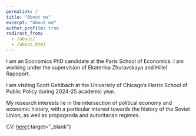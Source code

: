 ```yaml
---
permalink: /
title: "About me"
excerpt: "About me"
author_profile: true
redirect_from: 
  - /about/
  - /about.html
---
```


I am an Economics PhD candidate at the Paris School of Economics. I am working under the supervision of Ekaterina Zhuravskaya and Hillel Rapoport.

<!-- After doing Analysis and Policy in Economics masters at PSE in Paris, I worked as a research analyst in the Office of the Chief Economist at the European Bank for Reconstruction and Development in London.  -->

I am visiting Scott Gehlbach at the University of Chicago’s Harris School of Public Policy during 2024-25 academic year.

My research interests lie in the intersection of political economy and economic history, with a particular interest towards the history of the Soviet Union, as well as propaganda and autoritarian regimes.

CV: [here](https://vitaliiaeliseeva.github.io/My_CV_20241011.pdf){:target="_blank"}
